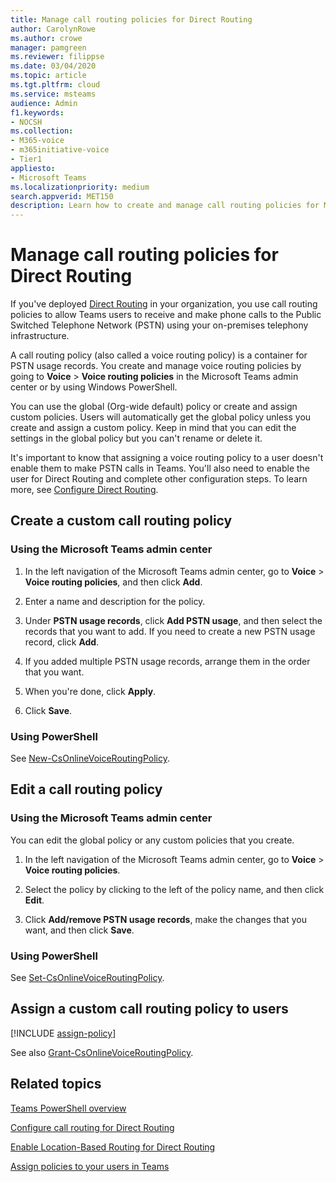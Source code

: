 ```yaml
---
title: Manage call routing policies for Direct Routing
author: CarolynRowe
ms.author: crowe
manager: pamgreen
ms.reviewer: filippse
ms.date: 03/04/2020
ms.topic: article
ms.tgt.pltfrm: cloud
ms.service: msteams
audience: Admin
f1.keywords:
- NOCSH
ms.collection: 
- M365-voice
- m365initiative-voice
- Tier1
appliesto: 
- Microsoft Teams
ms.localizationpriority: medium
search.appverid: MET150
description: Learn how to create and manage call routing policies for Microsoft Teams Direct Routing. 
---
```


# Manage call routing policies for Direct Routing

If you've deployed [Direct Routing](direct-routing-landing-page.md) in your organization, you use call routing policies to allow Teams users to receive and make phone calls to the Public Switched Telephone Network (PSTN) using your on-premises telephony infrastructure.

A call routing policy (also called a voice routing policy) is a container for PSTN usage records. You create and manage voice routing policies by going to **Voice** > **Voice routing policies** in the Microsoft Teams admin center or by using Windows PowerShell.

You can use the global (Org-wide default) policy or create and assign custom policies. Users will automatically get the global policy unless you create and assign a custom policy. Keep in mind that you can edit the settings in the global policy but you can't rename or delete it.

It's important to know that assigning a voice routing policy to a user doesn't enable them to make PSTN calls in Teams. You'll also need to enable the user for Direct Routing and complete other configuration steps. To learn more, see [Configure Direct Routing](direct-routing-configure.md).

## Create a custom call routing policy

### Using the Microsoft Teams admin center

1. In the left navigation of the Microsoft Teams admin center, go to **Voice** > **Voice routing policies**, and then click **Add**.<br>

2. Enter a name and description for the policy.

3. Under **PSTN usage records**, click **Add PSTN usage**, and then select the records that you want to add. If you need to create a new PSTN usage record, click **Add**.

4. If you added multiple PSTN usage records, arrange them in the order that you want.
5. When you're done, click **Apply**.

6. Click **Save**.

### Using PowerShell

See [New-CsOnlineVoiceRoutingPolicy](/powershell/module/skype/new-csonlinevoiceroutingpolicy).

## Edit a call routing policy

### Using the Microsoft Teams admin center

You can edit the global policy or any custom policies that you create.

1. In the left navigation of the Microsoft Teams admin center, go to **Voice** > **Voice routing policies**.

2. Select the policy by clicking to the left of the policy name, and then click **Edit**.

3. Click **Add/remove PSTN usage records**, make the changes that you want, and then click **Save**.

### Using PowerShell

See [Set-CsOnlineVoiceRoutingPolicy](/powershell/module/skype/set-csonlinevoiceroutingpolicy).

## Assign a custom call routing policy to users

[!INCLUDE [assign-policy](includes/assign-policy.md)]

See also [Grant-CsOnlineVoiceRoutingPolicy](/powershell/module/skype/grant-csonlinevoiceroutingpolicy).

## Related topics

[Teams PowerShell overview](teams-powershell-overview.md)

[Configure call routing for Direct Routing](direct-routing-voice-routing.md)

[Enable Location-Based Routing for Direct Routing](location-based-routing-enable.md)

[Assign policies to your users in Teams](policy-assignment-overview.md)
